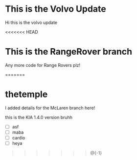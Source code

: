 # This is the Volvo Update

Hi this is the volvo update

<<<<<<< HEAD
# This is the RangeRover branch

Any more code for Range Rovers plz!

=======
# thetemple

I added details for the McLaren branch here!

this is the KIA 1.4.0 version bruhh

- [ ] asf
- [ ] maba
- [ ] cardio
- [ ] heya
>>>>>>> @{-1}
